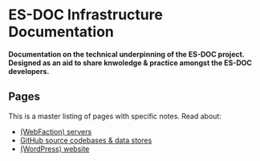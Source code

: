 # ES-DOC Infrastructure Documentation

**Documentation on the technical underpinning of the ES-DOC project. Designed
as an aid to share knwoledge & practice amongst the ES-DOC developers.**


## Pages

This is a master listing of pages with specific notes. Read about:

* [(WebFaction) servers](notes/servers.md)
* [GitHub source codebases & data stores](notes/github.md)
* [(WordPress) website](notes/wordpress.md)
